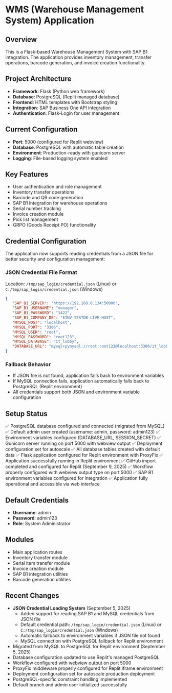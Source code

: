 # WMS (Warehouse Management System) Application

## Overview
This is a Flask-based Warehouse Management System with SAP B1 integration. The application provides inventory management, transfer operations, barcode generation, and invoice creation functionality.

## Project Architecture
- **Framework**: Flask (Python web framework)
- **Database**: PostgreSQL (Replit managed database)
- **Frontend**: HTML templates with Bootstrap styling
- **Integration**: SAP Business One API integration
- **Authentication**: Flask-Login for user management

## Current Configuration
- **Port**: 5000 (configured for Replit webview)
- **Database**: PostgreSQL with automatic table creation
- **Environment**: Production-ready with gunicorn server
- **Logging**: File-based logging system enabled

## Key Features
- User authentication and role management
- Inventory transfer operations
- Barcode and QR code generation
- SAP B1 integration for warehouse operations
- Serial number tracking
- Invoice creation module
- Pick list management
- GRPO (Goods Receipt PO) functionality

## Credential Configuration
The application now supports reading credentials from a JSON file for better security and configuration management:

### JSON Credential File Format
Location: `/tmp/sap_login/credential.json` (Linux) or `C:/tmp/sap_login/credential.json` (Windows)

```json
{
   "SAP_B1_SERVER": "https://192.168.0.134:50000",
   "SAP_B1_USERNAME": "manager",
   "SAP_B1_PASSWORD": "1422",
   "SAP_B1_COMPANY_DB": "EINV-TESTDB-LIVE-HUST",
   "MYSQL_HOST": "localhost",
   "MYSQL_PORT": "3306",
   "MYSQL_USER": "root",
   "MYSQL_PASSWORD": "root123",
   "MYSQL_DATABASE": "it_lobby",
   "DATABASE_URL": "mysql+pymysql://root:root123@localhost:3306/it_lobby"
}
```

### Fallback Behavior
- If JSON file is not found, application falls back to environment variables
- If MySQL connection fails, application automatically falls back to PostgreSQL (Replit environment)
- All credentials support both JSON and environment variable configuration

## Setup Status
✅ PostgreSQL database configured and connected (migrated from MySQL)
✅ Default admin user created (username: admin, password: admin123)
✅ Environment variables configured (DATABASE_URL, SESSION_SECRET)
✅ Gunicorn server running on port 5000 with webview output
✅ Deployment configuration set for autoscale
✅ All database tables created with default data
✅ Flask application configured for Replit environment with ProxyFix
✅ Application successfully running in Replit environment
✅ GitHub import completed and configured for Replit (September 9, 2025)
✅ Workflow properly configured with webview output type on port 5000
✅ SAP B1 environment variables configured for integration
✅ Application fully operational and accessible via web interface

## Default Credentials
- **Username**: admin
- **Password**: admin123
- **Role**: System Administrator

## Modules
- Main application routes
- Inventory transfer module
- Serial item transfer module
- Invoice creation module
- SAP B1 integration utilities
- Barcode generation utilities

## Recent Changes
- **JSON Credential Loading System** (September 5, 2025)
  - Added support for reading SAP B1 and MySQL credentials from JSON file
  - Default credential path: `/tmp/sap_login/credential.json` (Linux) or `C:/tmp/sap_login/credential.json` (Windows)
  - Automatic fallback to environment variables if JSON file not found
  - MySQL connection with PostgreSQL fallback for Replit environment
- Migrated from MySQL to PostgreSQL for Replit environment (September 5, 2025)
- Database configuration updated to use Replit's managed PostgreSQL
- Workflow configured with webview output on port 5000
- ProxyFix middleware properly configured for Replit iframe environment
- Deployment configuration set for autoscale production deployment
- PostgreSQL-specific constraint handling implemented
- Default branch and admin user initialized successfully